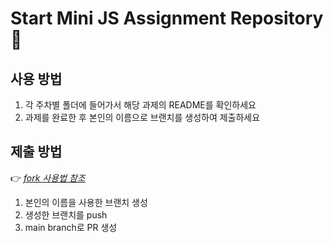# Start Mini JS Assignment Repository 🤡 

## 사용 방법

1. 각 주차별 폴더에 들어가서 해당 과제의 README를 확인하세요
2. 과제를 완료한 후 본인의 이름으로 브랜치를 생성하여 제출하세요


## 제출 방법

👉 [*fork 사용법 참조*](https://www.notion.so/fork-24777fcef9d380d0b78bf8538f337fff)

1. 본인의 이름을 사용한 브랜치 생성
2. 생성한 브랜치를 push
3. main branch로 PR 생성